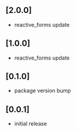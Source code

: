 ## [2.0.0]
* reactive_forms update

## [1.0.0]
* reactive_forms update

## [0.1.0]
* package version bump

## [0.0.1]

* initial release
